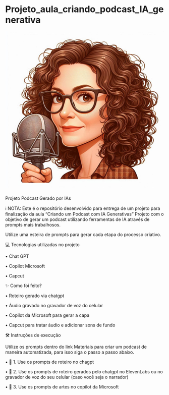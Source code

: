# Projeto_aula_criando_podcast_IA_generativa

![Podcast_patrocinio_quadrinhos](https://github.com/Cricacoutinho6/Projeto_aula_criando_podcast_IA_generativa/blob/main/imagem%20radialista%20podcast.png?raw=true)

Projeto Podcast Gerado por IAs

ℹ️ NOTA: Este é o repositório desenvolvido para entrega de um projeto para finalização da aula “Criando um Podcast com IA Generativas”
Projeto com o objetivo de gerar um podcast utilizando ferramentas de IA através de prompts mais trabalhosos.

Utilize uma esteira de prompts para gerar cada etapa do processo criativo.

💻 Tecnologias utilizadas no projeto

•	Chat GPT

•	Copilot Microsoft

•	Capcut

✨ Como foi feito?

•	Roteiro gerado via chatgpt

•	Áudio gravado no gravador de voz do celular

•	Copilot da Microsoft para gerar a capa

•	Capcut para tratar áudio e adicionar sons de fundo

🛠️ Instruções de execução

Utilize os prompts dentro do link Materiais para criar um podcast de maneira automatizada, para isso siga o passo a passo abaixo.

•	🤖 1. Use os prompts de roteiro no chagpt

•	🤖 2. Use os prompts de roteiro gerados pelo chatgpt no ElevenLabs ou no gravador de voz do seu celular (caso você seja o narrador)

•	🤖 3. Use os prompts de artes no copilot da Microsoft

